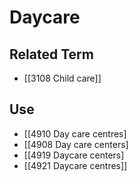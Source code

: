 # Daycare  

## Related Term

- [[3108 Child care]]  

## Use

- [[4910 Day care centres]
- [[4908 Day care centers]
- [[4919 Daycare centers]
- [[4921 Daycare centres]]  

